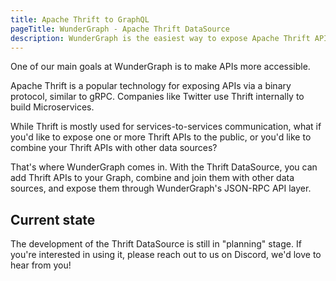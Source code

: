 ```yaml
---
title: Apache Thrift to GraphQL
pageTitle: WunderGraph - Apache Thrift DataSource
description: WunderGraph is the easiest way to expose Apache Thrift APIs through GraphQL.
---
```


One of our main goals at WunderGraph is to make APIs more accessible.

Apache Thrift is a popular technology for exposing APIs via a binary protocol,
similar to gRPC.
Companies like Twitter use Thrift internally to build Microservices.

While Thrift is mostly used for services-to-services communication,
what if you'd like to expose one or more Thrift APIs to the public,
or you'd like to combine your Thrift APIs with other data sources?

That's where WunderGraph comes in.
With the Thrift DataSource,
you can add Thrift APIs to your Graph,
combine and join them with other data sources,
and expose them through WunderGraph's JSON-RPC API layer.

## Current state

The development of the Thrift DataSource is still in "planning" stage.
If you're interested in using it,
please reach out to us on Discord,
we'd love to hear from you!

